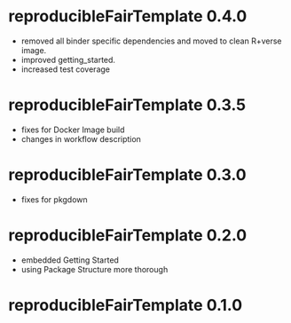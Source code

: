
# reproducibleFairTemplate 0.4.0

- removed all binder specific dependencies and moved to clean R+verse image.
- improved getting_started.
- increased test coverage


# reproducibleFairTemplate 0.3.5

- fixes for Docker Image build 
- changes in workflow description

# reproducibleFairTemplate 0.3.0

- fixes for pkgdown

# reproducibleFairTemplate 0.2.0

- embedded Getting Started
- using Package Structure more thorough

# reproducibleFairTemplate 0.1.0

